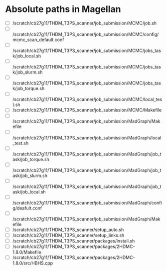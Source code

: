 # Absolute paths in Magellan 

- [ ] /scratch/cb27g11/THDM_T3PS_scanner/job_submission/MCMC/job.sh
- [ ] /scratch/cb27g11/THDM_T3PS_scanner/job_submission/MCMC/config/mcmc_scan_default.conf
- [ ] /scratch/cb27g11/THDM_T3PS_scanner/job_submission/MCMC/jobs_task/job_local.sh
- [ ] /scratch/cb27g11/THDM_T3PS_scanner/job_submission/MCMC/jobs_task/job_slurm.sh
- [ ] /scratch/cb27g11/THDM_T3PS_scanner/job_submission/MCMC/jobs_task/job_torque.sh
- [ ] /scratch/cb27g11/THDM_T3PS_scanner/job_submission/MCMC/local_test.sh
- [ ] /scratch/cb27g11/THDM_T3PS_scanner/job_submission/MCMC/Makefile
- [ ] /scratch/cb27g11/THDM_T3PS_scanner/job_submission/MadGraph/Makefile
- [ ] /scratch/cb27g11/THDM_T3PS_scanner/job_submission/MadGraph/local_test.sh
- [ ] /scratch/cb27g11/THDM_T3PS_scanner/job_submission/MadGraph/job_task/job_torque.sh
- [ ] /scratch/cb27g11/THDM_T3PS_scanner/job_submission/MadGraph/job_task/job_slurm.sh
- [ ] /scratch/cb27g11/THDM_T3PS_scanner/job_submission/MadGraph/job_task/job_local.sh
- [ ] /scratch/cb27g11/THDM_T3PS_scanner/job_submission/MadGraph/config/deafult.conf
- [ ] /scratch/cb27g11/THDM_T3PS_scanner/job_submission/MadGraph/Makefile
- [ ] /scratch/cb27g11/THDM_T3PS_scanner/setup_auto.sh
- [ ] /scratch/cb27g11/THDM_T3PS_scanner/setup_links.sh
- [ ] /scratch/cb27g11/THDM_T3PS_scanner/packages/install.sh
- [ ] /scratch/cb27g11/THDM_T3PS_scanner/packages/2HDMC-1.8.0/Makefile
- [ ] /scratch/cb27g11/THDM_T3PS_scanner/packages/2HDMC-1.8.0/src/HBHS.cpp
